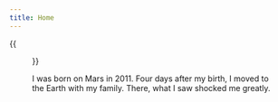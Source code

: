 ```yaml
---
title: Home
---
```


{{<figure src="https://github.com/zhongzhili/zhongzhili.github.io/tree/master/static/media/Personal_photo.jpg" title="This is me, which is me (我就是我，不一样的烟火)" width="450">}}

I was born on Mars in 2011. Four days after my birth, I moved to the Earth with my family. There, what I saw shocked me greatly. 